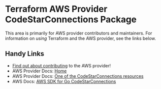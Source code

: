 # Terraform AWS Provider CodeStarConnections Package

This area is primarily for AWS provider contributors and maintainers. For information on _using_ Terraform and the AWS provider, see the links below.

## Handy Links

* [Find out about contributing](https://hashicorp.github.io/terraform-provider-aws/#contribute) to the AWS provider!
* AWS Provider Docs: [Home](https://registry.terraform.io/providers/hashicorp/aws/latest/docs)
* AWS Provider Docs: [One of the CodeStarConnections resources](https://registry.terraform.io/providers/hashicorp/aws/latest/docs/resources/codestarconnections_connection)
* AWS Docs: [AWS SDK for Go CodeStarConnections](https://docs.aws.amazon.com/sdk-for-go/api/service/codestarconnections/)
